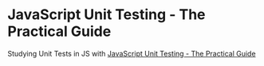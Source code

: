 # JavaScript Unit Testing - The Practical Guide
Studying Unit Tests in JS with [JavaScript Unit Testing - The Practical Guide](https://www.udemy.com/course/javascript-unit-testing-the-practical-guide/)